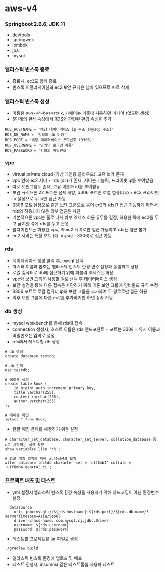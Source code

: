 # aws-v4

### Springboot 2.6.6, JDK 11
- devtools
- springweb
- lombok
- jpa
- mysql

### 엘라스틱 빈스톡 종료
- 종료시, ec2도 함께 종료
- 빈스톡 어플리케이션과 ec2 보안 규칙은 남아 있으므로 따로 삭제

### 엘라스틱 빈스톡 생성
- 이름은 aws-v4-beanstalk, 키페어는 기존에 사용하던 키페어 (없으면 생성)
- 5단계의 환경 속성에서 RDS와 관련된 환경 속성을 추가
```shell
RDS_HOSTNAME = '해당 데이터베이스 ip 주소 (mysql 주소)'
RDS_DB_NAME = '임의의 db 이름'
RDS_PORT = '해당 데이터베이스 포트번호 (3306)'
RDS_USERNAME = '임의의 로그인 이름'
RDS_PASSWORD = '임의의 비밀번호'
```

### vpc
- virtual private cloud (가상 개인용 클라우드), 고유 id가 존재
- vpc 안에 ec2 서버 + rds (db)가 존재, 서버는 퍼블릭, 프라이빗 ip를 부여받음
- 따로 보안그룹도 존재, 고유 이름과 id를 부여받음
- 보안 규칙으론 22 포트는 전체 개방, 3306 포트는 로컬 컴퓨터 ip + ec2 프라이빗 ip 설정으로 두 ip만 접근 가능
- 3306 포트 설정으로 같은 보안 그룹으로 묶어 ec2와 rds간 접근 가능하게 하면서 rds의 허용되지 않은 외부 접근은 차단
- 기본적으론 vpc는 둘로 나눠 외부 엑세스 허용 유무를 결정, 허용한 쪽에 ec2를 두고 금지한 쪽에 rds를 두고 운용
- 클라이언트는 허용된 vpc, 즉 ec2 서버로만 접근 가능하고 rds는 접근 불가
- ec2 서버는 특정 포트 (예: mysql - 3306)로 접근 가능

### rds
- 데이터베이스 생성 클릭 후, mysql 선택
- 마스터 이름과 암호는 엘라스틱 빈스틱 환경 변수 설정과 동일하게 설정
- 로컬 컴퓨터로 db에 접근하기 위해 퍼블릭 엑세스는 허용
- vpc와 보안 그룹은 사용할 걸로 선택 후 데이터베이스 생성
- 보안 설정을 통해 다른 접속은 차단하기 위해 기존 보안 그룹에 인바운드 규칙 수정
- 3306 포트로 로컬 컴퓨터 ip와 보안 그룹을 추가하여 두 경로로만 접근 허용
- 이후 보안 그룹에 다른 ec2를 추가하기만 하면 접속 가능

### db 생성
- mysql workbench를 통해 rds에 접속
- connection 생성시, 호스트 이름은 rds 엔드포인트 + 포트는 3306 + 유저 이름과 비밀번호는 임의로 설정
- rds에서 테스트할 db 생성
```shell
# db 생성
create database testdb;

# db 선택
use testdb;

# 테이블 생성
create table Book (
	id bigint auto_increment primary key,
    title varchar(255),
    content varchar(255),
    author varchar(255)
);

# 테이블 확인  
select * from Book;
```

- 한글 깨짐 문제를 해결하기 위한 설정
```shell
# character_set_database, character_set_server, collation_database 등 c로 시작하는 설정 확인
show variables like 'c%';

# 한글 깨짐 방지를 위해 utf8mb4로 설정
alter database testdb character set = 'utf8mb4' collate = 'utf8mb4_general_ci';
```

### 프로젝트 배포 및 테스트
- yml 설정시 엘라스틱 빈스톡 환경 속성을 사용하기 위해 하드코딩이 아닌 환경변수 설정
```shell
  datasource:
    url: jdbc:mysql://${rds.hostname}:${rds.port}/${rds.db.name}?serverTimezone=Asia/Seoul
    driver-class-name: com.mysql.cj.jdbc.Driver
    username: ${rds.username}
    password: ${rds.password}
```

- 테스트할 프로젝트를 jar 파일로 생성
```shell
./gradlew build
```

- 엘라스틱 빈스톡 환경에 업로드 및 배포
- 테스트 진행시, insomnia 같은 테스트툴을 사용해 테스트